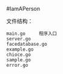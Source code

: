 #IamAPerson


文件结构：
    
    main.go     程序入口
    server.go
    facedatabase.go
    example.go
    chioce.go
    sample.go
    error.go